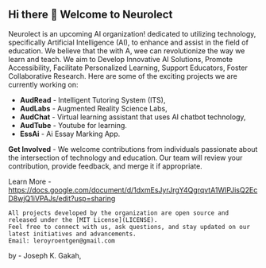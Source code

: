 ## Hi there 👋 Welcome to Neurolect

Neurolect is an upcoming AI organization! dedicated to utilizing technology, 
specifically Artificial Intelligence (AI), to enhance and assist in the field of education.
We believe that the with A, wee can revolutionize the way we learn and teach. We aim to 
Develop Innovative AI Solutions, Promote Accessibility, Facilitate Personalized Learning, Support Educators, Foster Collaborative Research.
Here are some of the exciting projects we are currently working on: 
- **AudRead** - Intelligent Tutoring System (ITS), 
- **AudLabs** - Augmented Reality Science Labs, 
- **AudChat** - Virtual learning assistant that uses AI chatbot technology,
- **AudTube** - Youtube for learning.
- **EssAi** - Ai Essay Marking App.


**Get Involved** - We welcome contributions from individuals passionate about the intersection of technology and education. 
Our team will review your contribution, provide feedback, and merge it if appropriate.


Learn More - https://docs.google.com/document/d/1dxmEsJyrJrgY4QgrqvtA1WIPJisQ2EcD8wjQ1iVPAJs/edit?usp=sharing

```
All projects developed by the organization are open source and released under the [MIT License](LICENSE).
Feel free to connect with us, ask questions, and stay updated on our latest initiatives and advancements. 
Email: leroyroentgen@gmail.com
```


by - Joseph K. Gakah,


